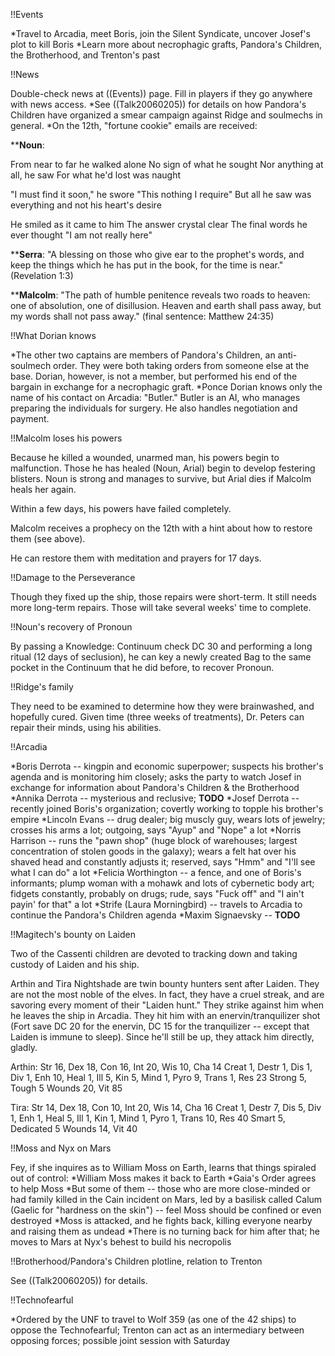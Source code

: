 !!Events

*Travel to Arcadia, meet Boris, join the Silent Syndicate, uncover Josef's plot to kill Boris
*Learn more about necrophagic grafts, Pandora's Children, the Brotherhood, and Trenton's past


!!News

Double-check news at ((Events)) page. Fill in players if they go anywhere with news access.
*See ((Talk20060205)) for details on how Pandora's Children have organized a smear campaign against Ridge and soulmechs in general.
*On the 12th, &quot;fortune cookie&quot; emails are received:

**__Noun__:

From near to far he walked alone
No sign of what he sought
Nor anything at all, he saw
For what he'd lost was naught

&quot;I must find it soon,&quot; he swore
&quot;This nothing I require&quot;
But all he saw was everything
and not his heart's desire

He smiled as it came to him
The answer crystal clear
The final words he ever thought
&quot;I am not really here&quot;

**__Serra__: &quot;A blessing on those who give ear to the prophet's words, and keep the things which he has put in the book, for the time is near.&quot; (Revelation 1:3)

**__Malcolm__: &quot;The path of humble penitence reveals two roads to heaven: one of absolution, one of disillusion. Heaven and earth shall pass away, but my words shall not pass away.&quot; (final sentence: Matthew 24:35)


!!What Dorian knows

*The other two captains are members of Pandora's Children, an anti-soulmech order. They were both taking orders from someone else at the base. Dorian, however, is not a member, but performed his end of the bargain in exchange for a necrophagic graft.
*Ponce Dorian knows only the name of his contact on Arcadia: &quot;Butler.&quot; Butler is an AI, who manages preparing the individuals for surgery. He also handles negotiation and payment.


!!Malcolm loses his powers

Because he killed a wounded, unarmed man, his powers begin to malfunction. Those he has healed (Noun, Arial) begin to develop festering blisters. Noun is strong and manages to survive, but Arial dies if Malcolm heals her again.

Within a few days, his powers have failed completely.

Malcolm receives a prophecy on the 12th with a hint about how to restore them (see above).

He can restore them with meditation and prayers for 17 days.


!!Damage to the Perseverance

Though they fixed up the ship, those repairs were short-term. It still needs more long-term repairs. Those will take several weeks' time to complete.


!!Noun's recovery of Pronoun

By passing a Knowledge: Continuum check DC 30 and performing a long ritual (12 days of seclusion), he can key a newly created Bag to the same pocket in the Continuum that he did before, to recover Pronoun.


!!Ridge's family

They need to be examined to determine how they were brainwashed, and hopefully cured. Given time (three weeks of treatments), Dr. Peters can repair their minds, using his abilities.


!!Arcadia

*Boris Derrota -- kingpin and economic superpower; suspects his brother's agenda and is monitoring him closely; asks the party to watch Josef in exchange for information about Pandora's Children &amp; the Brotherhood
*Annika Derrota -- mysterious and reclusive; __TODO__
*Josef Derrota -- recently joined Boris's organization; covertly working to topple his brother's empire
*Lincoln Evans -- drug dealer; big muscly guy, wears lots of jewelry; crosses his arms a lot; outgoing, says &quot;Ayup&quot; and &quot;Nope&quot; a lot
*Norris Harrison -- runs the &quot;pawn shop&quot; (huge block of warehouses; largest concentration of stolen goods in the galaxy); wears a felt hat over his shaved head and constantly adjusts it; reserved, says &quot;Hmm&quot; and &quot;I'll see what I can do&quot; a lot
*Felicia Worthington -- a fence, and one of Boris's informants; plump woman with a mohawk and lots of cybernetic body art; fidgets constantly, probably on drugs; rude, says &quot;Fuck off&quot; and &quot;I ain't payin' for that&quot; a lot 
*Strife (Laura Morningbird) -- travels to Arcadia to continue the Pandora's Children agenda
*Maxim Signaevsky -- __TODO__

!!Magitech's bounty on Laiden

Two of the Cassenti children are devoted to tracking down and taking custody of Laiden and his ship.

Arthin and Tira Nightshade are twin bounty hunters sent after Laiden. They are not the most noble of the elves. In fact, they have a cruel streak, and are savoring every moment of their &quot;Laiden hunt.&quot; They strike against him when he leaves the ship in Arcadia. They hit him with an enervin/tranquilizer shot (Fort save DC 20 for the enervin, DC 15 for the tranquilizer -- except that Laiden is immune to sleep). Since he'll still be up, they attack him directly, gladly.

Arthin:
Str 16, Dex 18, Con 16, Int 20, Wis 10, Cha 14
Creat 1, Destr 1, Dis 1, Div 1, Enh 10, Heal 1, Ill 5, Kin 5, Mind 1, Pyro 9, Trans 1, Res 23
Strong 5, Tough 5
Wounds 20, Vit 85

Tira:
Str 14, Dex 18, Con 10, Int 20, Wis 14, Cha 16
Creat 1, Destr 7, Dis 5, Div 1, Enh 1, Heal 5, Ill 1, Kin 1, Mind 1, Pyro 1, Trans 10, Res 40
Smart 5, Dedicated 5
Wounds 14, Vit 40


!!Moss and Nyx on Mars

Fey, if she inquires as to William Moss on Earth, learns that things spiraled out of control:
*William Moss makes it back to Earth
*Gaia's Order agrees to help Moss
*But some of them -- those who are more close-minded or had family killed in the Cain incident on Mars, led by a basilisk called Calum (Gaelic for &quot;hardness on the skin&quot;) -- feel Moss should be confined or even destroyed
*Moss is attacked, and he fights back, killing everyone nearby and raising them as undead
*There is no turning back for him after that; he moves to Mars at Nyx's behest to build his necropolis


!!Brotherhood/Pandora's Children plotline, relation to Trenton

See ((Talk20060205)) for details.


!!Technofearful

*Ordered by the UNF to travel to Wolf 359 (as one of the 42 ships) to oppose the Technofearful; Trenton can act as an intermediary between opposing forces; possible joint session with Saturday 

